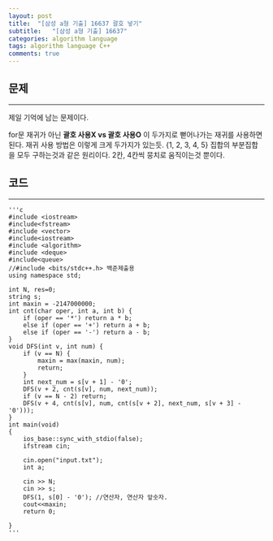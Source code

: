 ```yaml
---
layout: post
title:  "[삼성 a형 기출] 16637 괄호 넣기"
subtitle:   "[삼성 a형 기출] 16637"
categories: algorithm language 
tags: algorithm language C++
comments: true
---
```



## 문제 
---

제일 기억에 남는 문제이다.

for문 재귀가 아닌 **괄호 사용X vs 괄호 사용O** 이 두가지로 뻗어나가는 재귀를 사용하면 된다. 재귀 사용 방법은 이렇게 크게 두가지가 있는듯. 
{1, 2, 3, 4, 5} 집합의 부분집합을 모두 구하는것과 같은 원리이다. 2칸, 4칸씩 뭉치로 움직이는것 뿐이다. 
## 코드
---



    '''c
	#include <iostream>
	#include<fstream>
	#include <vector>
	#include<iostream>
	#include <algorithm>
	#include <deque>
	#include<queue>
	//#include <bits/stdc++.h> 백준제출용
	using namespace std;
	
	int N, res=0;
	string s;
	int maxin = -2147000000;
	int cnt(char oper, int a, int b) {
	    if (oper == '*') return a * b;
	    else if (oper == '+') return a + b;
	    else if (oper == '-') return a - b;
	}
	void DFS(int v, int num) {
	    if (v == N) {
	        maxin = max(maxin, num);
	        return;
	    }
	    int next_num = s[v + 1] - '0';
	    DFS(v + 2, cnt(s[v], num, next_num));
	    if (v == N - 2) return;
	    DFS(v + 4, cnt(s[v], num, cnt(s[v + 2], next_num, s[v + 3] - '0')));
	}
	int main(void)
	{
	    ios_base::sync_with_stdio(false);
	    ifstream cin;
	
	    cin.open("input.txt");
	    int a;
	    
	    cin >> N;
	    cin >> s;
	    DFS(1, s[0] - '0'); //연산자, 연산자 앞숫자. 
	    cout<<maxin;
	    return 0;
	
	}
    '''

